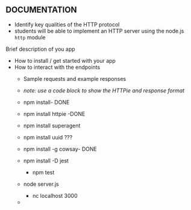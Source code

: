 ## DOCUMENTATION


* Identify key qualities of the HTTP protocol
* students will be able to implement an HTTP server using the node.js `http` module

Brief description of you app
- How to install / get started with your app
- How to interact with the endpoints
  - Sample requests and example responses
  - _note: use a code block to show the HTTPie and response format_


  - npm install- DONE
  - npm install httpie -DONE
  - npm install superagent
  - npm install uuid ???
  - npm install -g cowsay- DONE
  - npm install -D jest
    - npm test
  - node server.js
    - nc localhost 3000
  -
